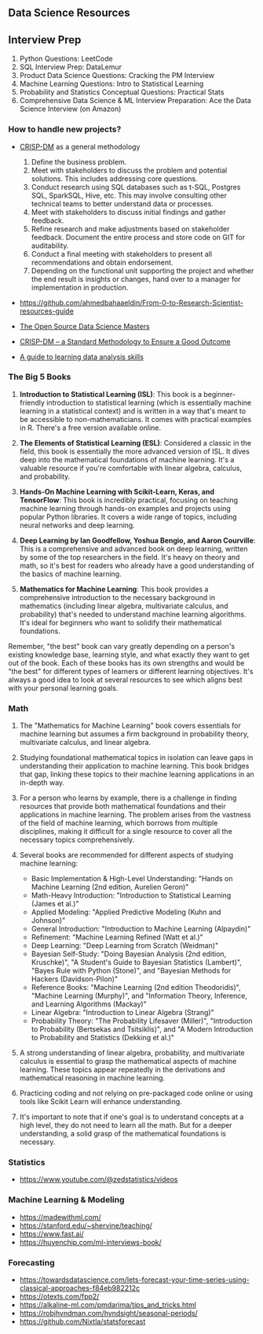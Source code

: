 ## Data Science Resources

## Interview Prep

1. Python Questions: LeetCode
2. SQL Interview Prep: DataLemur
3. Product Data Science Questions: Cracking the PM Interview
4. Machine Learning Questions: Intro to Statistical Learning
5. Probability and Statistics Conceptual Questions: Practical Stats
6. Comprehensive Data Science & ML Interview Preparation: Ace the Data Science Interview (on Amazon)

### How to handle new projects?
- [CRISP-DM](https://www.datascience-pm.com/crisp-dm-2/) as a general methodology
    1. Define the business problem.
    2. Meet with stakeholders to discuss the problem and potential solutions. This includes addressing core questions.
    3. Conduct research using SQL databases such as t-SQL, Postgres SQL, SparkSQL, Hive, etc. This may involve consulting other technical teams to better understand data or processes.
    4. Meet with stakeholders to discuss initial findings and gather feedback.
    5. Refine research and make adjustments based on stakeholder feedback.
    Document the entire process and store code on GIT for auditability.
    6. Conduct a final meeting with stakeholders to present all recommendations and obtain endorsement.
    7. Depending on the functional unit supporting the project and whether the end result is insights or changes, hand over to a manager for implementation in production.


- https://github.com/ahmedbahaaeldin/From-0-to-Research-Scientist-resources-guide
- [The Open Source Data Science Masters](http://datasciencemasters.org/)
- [CRISP-DM – a Standard Methodology to Ensure a Good Outcome](https://www.datasciencecentral.com/crisp-dm-a-standard-methodology-to-ensure-a-good-outcome/)
- [A guide to learning data analysis skills](https://www.reddit.com/r/analytics/comments/ms4h4v/a_guide_to_learning_data_analysis_skills/)

### The Big 5 Books

1. **Introduction to Statistical Learning (ISL)**: This book is a beginner-friendly introduction to statistical learning (which is essentially machine learning in a statistical context) and is written in a way that's meant to be accessible to non-mathematicians. It comes with practical examples in R. There's a free version available online.

2. **The Elements of Statistical Learning (ESL)**: Considered a classic in the field, this book is essentially the more advanced version of ISL. It dives deep into the mathematical foundations of machine learning. It's a valuable resource if you're comfortable with linear algebra, calculus, and probability.

3. **Hands-On Machine Learning with Scikit-Learn, Keras, and TensorFlow**: This book is incredibly practical, focusing on teaching machine learning through hands-on examples and projects using popular Python libraries. It covers a wide range of topics, including neural networks and deep learning.

4. **Deep Learning by Ian Goodfellow, Yoshua Bengio, and Aaron Courville**: This is a comprehensive and advanced book on deep learning, written by some of the top researchers in the field. It's heavy on theory and math, so it's best for readers who already have a good understanding of the basics of machine learning.

5. **Mathematics for Machine Learning**: This book provides a comprehensive introduction to the necessary background in mathematics (including linear algebra, multivariate calculus, and probability) that's needed to understand machine learning algorithms. It's ideal for beginners who want to solidify their mathematical foundations.

Remember, "the best" book can vary greatly depending on a person's existing knowledge base, learning style, and what exactly they want to get out of the book. Each of these books has its own strengths and would be "the best" for different types of learners or different learning objectives. It's always a good idea to look at several resources to see which aligns best with your personal learning goals.

### Math

1. The "Mathematics for Machine Learning" book covers essentials for machine learning but assumes a firm background in probability theory, multivariate calculus, and linear algebra. 
   
2. Studying foundational mathematical topics in isolation can leave gaps in understanding their application to machine learning. This book bridges that gap, linking these topics to their machine learning applications in an in-depth way. 

3. For a person who learns by example, there is a challenge in finding resources that provide both mathematical foundations and their applications in machine learning. The problem arises from the vastness of the field of machine learning, which borrows from multiple disciplines, making it difficult for a single resource to cover all the necessary topics comprehensively.

4. Several books are recommended for different aspects of studying machine learning:

   - Basic Implementation & High-Level Understanding: "Hands on Machine Learning (2nd edition, Aurelien Geron)"
   - Math-Heavy Introduction: "Introduction to Statistical Learning (James et al.)"
   - Applied Modeling: "Applied Predictive Modeling (Kuhn and Johnson)"
   - General Introduction: "Introduction to Machine Learning (Alpaydin)"
   - Refinement: "Machine Learning Refined (Watt et al.)"
   - Deep Learning: "Deep Learning from Scratch (Weidman)"
   - Bayesian Self-Study: "Doing Bayesian Analysis (2nd edition, Kruschke)", "A Student's Guide to Bayesian Statistics (Lambert)", "Bayes Rule with Python (Stone)", and "Bayesian Methods for Hackers (Davidson-Pilon)"
   - Reference Books: "Machine Learning (2nd edition Theodoridis)", "Machine Learning (Murphy)", and "Information Theory, Inference, and Learning Algorithms (Mackay)"
   - Linear Algebra: "Introduction to Linear Algebra (Strang)"
   - Probability Theory: "The Probability Lifesaver (Miller)", "Introduction to Probability (Bertsekas and Tsitsiklis)", and "A Modern Introduction to Probability and Statistics (Dekking et al.)"

5. A strong understanding of linear algebra, probability, and multivariate calculus is essential to grasp the mathematical aspects of machine learning. These topics appear repeatedly in the derivations and mathematical reasoning in machine learning.
   
6. Practicing coding and not relying on pre-packaged code online or using tools like Scikit Learn will enhance understanding.

7. It's important to note that if one's goal is to understand concepts at a high level, they do not need to learn all the math. But for a deeper understanding, a solid grasp of the mathematical foundations is necessary.

### Statistics
- https://www.youtube.com/@zedstatistics/videos

### Machine Learning & Modeling
- https://madewithml.com/
- https://stanford.edu/~shervine/teaching/
- https://www.fast.ai/
- https://huyenchip.com/ml-interviews-book/

### Forecasting
- https://towardsdatascience.com/lets-forecast-your-time-series-using-classical-approaches-f84eb982212c
- https://otexts.com/fpp2/
- https://alkaline-ml.com/pmdarima/tips_and_tricks.html
- https://robjhyndman.com/hyndsight/seasonal-periods/
- https://github.com/Nixtla/statsforecast
